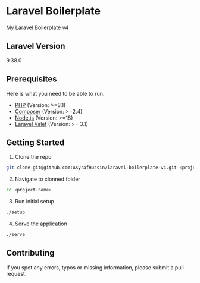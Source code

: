 # Laravel Boilerplate

My Laravel Boilerplate v4

## Laravel Version

9.38.0

## Prerequisites

Here is what you need to be able to run.

- [PHP](https://www.php.net/) (Version: >=8.1)
- [Composer](https://getcomposer.org/) (Version: >=2.4)
- [Node.js](https://nodejs.org/) (Version: >=18)
- [Laravel Valet](https://laravel.com/docs/9.x/valet) (Version: >= 3.1)

## Getting Started

1. Clone the repo

```bash
git clone git@github.com:AsyrafHussin/laravel-boilerplate-v4.git <project-name>
```

2. Navigate to clonned folder

```bash
cd <project-name>
```

3. Run initial setup

```bash
./setup
```

4. Serve the application

```bash
./serve
```

## Contributing

If you spot any errors, typos or missing information, please submit a pull request.
